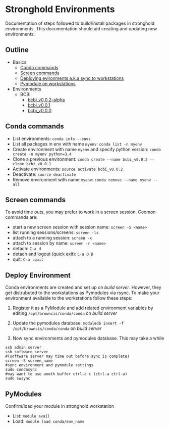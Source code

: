 # Stronghold Environments

Documentation of steps followed to build/install packages in stronghold environments. This documentation should aid creating and updating new environments.

## Outline
* Basics
  * [Conda commands](#conda-commands)
  * [Screen commands](#screen-commands)
  * [Deploying evironments a.k.a sync to workstations](#deploy-environment)
  * [Pymodule on workstations](#pymodules)
* Environments
  * BCBI
    * [bcbi_v0.0.2-alpha](https://github.com/brown-data-science/stronghold_environments/blob/master/bcbi_v0.0.2-alpha.md)
    * [bcbi_v0.0.1](https://github.com/brown-data-science/stronghold_environments/blob/master/bcbi_v0.0.1.md)
    * [bcbi_v0.0.0](https://github.com/brown-data-science/stronghold_environments/blob/master/bcbi_v0.0.0.md)

## Conda commands

* List environments: `conda info --envs`
* List all packages in env with name `myenv`: `conda list -n myenv`
* Create environment with name `myenv` and specify python version: `conda create -n myenv python=3.4`
* Clone a previous environment: `conda create --name bcbi_v0.0.2 --clone bcbi_v0.0.1`
* Activate environments: `source activate bcbi_v0.0.2`
* Deactivate: `source deactivate`
* Remove environment with name `myenv`: `conda remove --name myenv --all`


## Screen commands

To avoid time outs, you may prefer to work in a screen session. Coomon commands are:

* start a new screen session with session name: `screen -S <name>`
* list running sessions/screens: `screen -ls`
* attach to a running session: `screen -x`
* attach to session by name: `screen -r <name>`  
* detach: `C-a d`
* detach and logout (quick exit): `C-a D D`  
* quit: `C-a :quit`

## Deploy Environment

Conda environments are created and set up on *build server*. However, they get distrubuted to the workstations as Pymodules via rsync. To make your environment available to the workstations follow these steps:

1. Register it as a PyModule and add related environment variables by editing `/opt/browncis/conda/conda` on *build server*

2. Update the pymodules database: `moduledb insert -f /opt/browncis/conda/conda` on *build server*

3. Now sync environments and pymodules database. This may take a while

 ```
 ssh admin server
 ssh software server
 #(software server may time out before sync is complete)
 screen -S screen_name
 #sync environment and pymodule settings
 sudo condasync
 #may want to use anoth buffer ctrl-a c (ctrl-a ctrl-a)
 sudo swsync
 ```

## PyModules

Confirm/load your module in stronghold workstation

* List: `module avail`
* Load: `module load conda/env_name`
